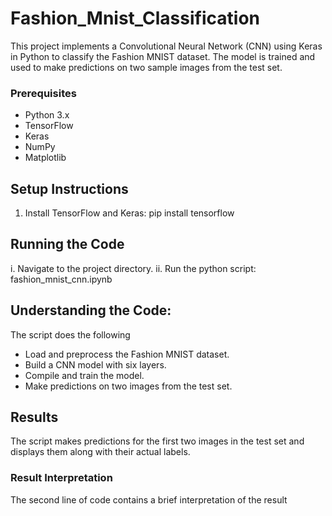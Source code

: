 # Fashion_Mnist_Classification
This project implements a Convolutional Neural Network (CNN) using Keras in Python to classify the Fashion MNIST dataset. The model is trained and used to make predictions on two sample images from the test set.

### Prerequisites
- Python 3.x
- TensorFlow
- Keras
- NumPy
- Matplotlib

## Setup Instructions
1. Install TensorFlow and Keras:
        pip install tensorflow
   
## Running the Code
i. Navigate to the project directory.
ii. Run the python script:  fashion_mnist_cnn.ipynb

## Understanding the Code:
The script does the following
- Load and preprocess the Fashion MNIST dataset.
- Build a CNN model with six layers.
- Compile and train the model.
- Make predictions on two images from the test set.

## Results
The script makes predictions for the first two images in the test set and displays them along with their actual labels.

### Result Interpretation
The second line of code contains a brief interpretation of the result
     







